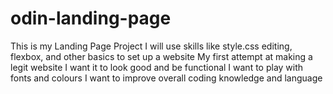 # odin-landing-page
This is my Landing Page Project
I will use skills like style.css editing, flexbox, and other basics to set up a website
My first attempt at making a legit website
I want it to look good and be functional 
I want to play with fonts and colours
I want to improve overall coding knowledge and language 
